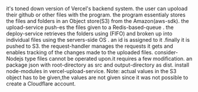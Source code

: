 it's toned down version of Vercel's backend system. the user can upoload their github or other files with the program.
the program essentialy stores the files and folders in an Object store(S3) from the Amazon(aws-sdk). 
the upload-service push-es the files given to a Redis-based-queue .
the deploy-service retrieves the folders using (FIFO) and broken up into individual files using the servers-side OS .
an id is assigned to it .finally it is pushed to S3.
the request-handler manages the requests it gets and enables tracking of the changes made to the uploaded files.
consider-Nodejs type files cannot be operated upon.it requires a few modification. 
an package json with root-directory as src and output-directory as dist.
install node-modules in vercel-upload-service.
Note: actual values in the S3 object has to be given,the values are not given since it was not possible to create a Cloudflare account.
